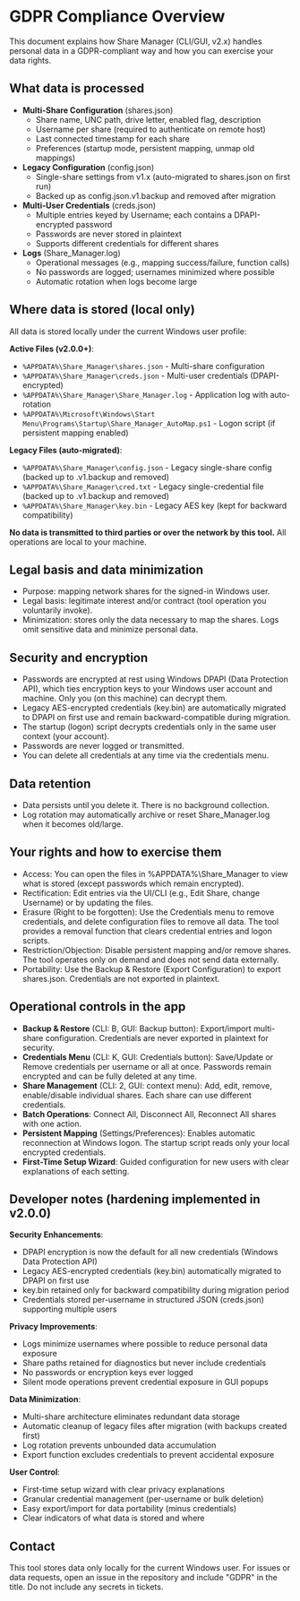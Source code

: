 # GDPR Compliance Overview

This document explains how Share Manager (CLI/GUI, v2.x) handles personal data in a GDPR-compliant way and how you can exercise your data rights.

## What data is processed

- **Multi-Share Configuration** (shares.json)
  - Share name, UNC path, drive letter, enabled flag, description
  - Username per share (required to authenticate on remote host)
  - Last connected timestamp for each share
  - Preferences (startup mode, persistent mapping, unmap old mappings)
- **Legacy Configuration** (config.json)
  - Single-share settings from v1.x (auto-migrated to shares.json on first run)
  - Backed up as config.json.v1.backup and removed after migration
- **Multi-User Credentials** (creds.json)
  - Multiple entries keyed by Username; each contains a DPAPI-encrypted password
  - Passwords are never stored in plaintext
  - Supports different credentials for different shares
- **Logs** (Share_Manager.log)
  - Operational messages (e.g., mapping success/failure, function calls)
  - No passwords are logged; usernames minimized where possible
  - Automatic rotation when logs become large

## Where data is stored (local only)

All data is stored locally under the current Windows user profile:

**Active Files (v2.0.0+)**:
- `%APPDATA%\Share_Manager\shares.json` - Multi-share configuration
- `%APPDATA%\Share_Manager\creds.json` - Multi-user credentials (DPAPI-encrypted)
- `%APPDATA%\Share_Manager\Share_Manager.log` - Application log with auto-rotation
- `%APPDATA%\Microsoft\Windows\Start Menu\Programs\Startup\Share_Manager_AutoMap.ps1` - Logon script (if persistent mapping enabled)

**Legacy Files (auto-migrated)**:
- `%APPDATA%\Share_Manager\config.json` - Legacy single-share config (backed up to .v1.backup and removed)
- `%APPDATA%\Share_Manager\cred.txt` - Legacy single-credential file (backed up to .v1.backup and removed)
- `%APPDATA%\Share_Manager\key.bin` - Legacy AES key (kept for backward compatibility)

**No data is transmitted to third parties or over the network by this tool.** All operations are local to your machine.

## Legal basis and data minimization

- Purpose: mapping network shares for the signed-in Windows user.
- Legal basis: legitimate interest and/or contract (tool operation you voluntarily invoke).
- Minimization: stores only the data necessary to map the shares. Logs omit sensitive data and minimize personal data.

## Security and encryption

- Passwords are encrypted at rest using Windows DPAPI (Data Protection API), which ties encryption keys to your Windows user account and machine. Only you (on this machine) can decrypt them.
- Legacy AES-encrypted credentials (key.bin) are automatically migrated to DPAPI on first use and remain backward-compatible during migration.
- The startup (logon) script decrypts credentials only in the same user context (your account).
- Passwords are never logged or transmitted.
- You can delete all credentials at any time via the credentials menu.

## Data retention

- Data persists until you delete it. There is no background collection.
- Log rotation may automatically archive or reset Share_Manager.log when it becomes old/large.

## Your rights and how to exercise them

- Access: You can open the files in %APPDATA%\Share_Manager to view what is stored (except passwords which remain encrypted).
- Rectification: Edit entries via the UI/CLI (e.g., Edit Share, change Username) or by updating the files.
- Erasure (Right to be forgotten): Use the Credentials menu to remove credentials, and delete configuration files to remove all data. The tool provides a removal function that clears credential entries and logon scripts.
- Restriction/Objection: Disable persistent mapping and/or remove shares. The tool operates only on demand and does not send data externally.
- Portability: Use the Backup & Restore (Export Configuration) to export shares.json. Credentials are not exported in plaintext.

## Operational controls in the app

- **Backup & Restore** (CLI: B, GUI: Backup button): Export/import multi-share configuration. Credentials are never exported in plaintext for security.
- **Credentials Menu** (CLI: K, GUI: Credentials button): Save/Update or Remove credentials per username or all at once. Passwords remain encrypted and can be fully deleted at any time.
- **Share Management** (CLI: 2, GUI: context menu): Add, edit, remove, enable/disable individual shares. Each share can use different credentials.
- **Batch Operations**: Connect All, Disconnect All, Reconnect All shares with one action.
- **Persistent Mapping** (Settings/Preferences): Enables automatic reconnection at Windows logon. The startup script reads only your local encrypted credentials.
- **First-Time Setup Wizard**: Guided configuration for new users with clear explanations of each setting.

## Developer notes (hardening implemented in v2.0.0)

**Security Enhancements**:
- DPAPI encryption is now the default for all new credentials (Windows Data Protection API)
- Legacy AES-encrypted credentials (key.bin) automatically migrated to DPAPI on first use
- key.bin retained only for backward compatibility during migration period
- Credentials stored per-username in structured JSON (creds.json) supporting multiple users

**Privacy Improvements**:
- Logs minimize usernames where possible to reduce personal data exposure
- Share paths retained for diagnostics but never include credentials
- No passwords or encryption keys ever logged
- Silent mode operations prevent credential exposure in GUI popups

**Data Minimization**:
- Multi-share architecture eliminates redundant data storage
- Automatic cleanup of legacy files after migration (with backups created first)
- Log rotation prevents unbounded data accumulation
- Export function excludes credentials to prevent accidental exposure

**User Control**:
- First-time setup wizard with clear privacy explanations
- Granular credential management (per-username or bulk deletion)
- Easy export/import for data portability (minus credentials)
- Clear indicators of what data is stored and where

## Contact

This tool stores data only locally for the current Windows user. For issues or data requests, open an issue in the repository and include "GDPR" in the title. Do not include any secrets in tickets.
